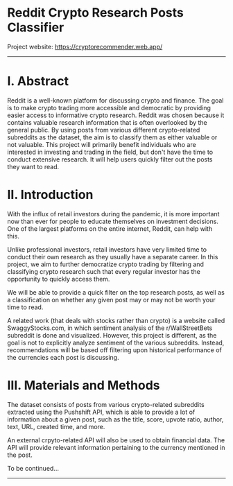 # Reddit Crypto Research Posts Classifier

Project website: https://cryptorecommender.web.app/

***
# **I. Abstract**

Reddit is a well-known platform for discussing crypto and finance. The goal is to make crypto trading more accessible and democratic by providing easier access to informative crypto research. Reddit was chosen because it contains valuable research information that is often overlooked by the general public. By using posts from various different crypto-related subreddits as the dataset, the aim is to classify them as either valuable or not valuable. This project will primarily benefit individuals who are interested in investing and trading in the field, but don't have the time to conduct extensive research. It will help users quickly filter out the posts they want to read.

# **II. Introduction**

With the influx of retail investors during the pandemic, it is more important now than ever for people to educate themselves on investment decisions. One of the largest platforms on the entire internet, Reddit, can help with this.

Unlike professional investors, retail investors have very limited time to conduct their own research as they usually have a separate career. In this project, we aim to further democratize crypto trading by filtering and classifying crypto research such that every regular investor has the opportunity to quickly access them.

We will be able to provide a quick filter on the top research posts, as well as a classification on whether any given post may or may not be worth your time to read.

A related work (that deals with stocks rather than crypto) is a website called SwaggyStocks.com, in which sentiment analysis of the r/WallStreetBets subreddit is done and visualized. However, this project is different, as the goal is not to explicitly analyze sentiment of the various subreddits. Instead, recommendations will be based off filtering upon historical performance of the currencies each post is discussing.

# **III. Materials and Methods**

The dataset consists of posts from various crypto-related subreddits extracted using the Pushshift API, which is able to provide a lot of information about a given post, such as the title, score, upvote ratio, author, text, URL, created time, and more.

An external crpyto-related API will also be used to obtain financial data. The API will provide relevant information pertaining to the currency mentioned in the post.

To be continued...

***
